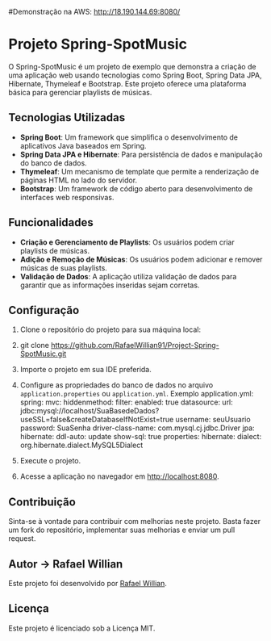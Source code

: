 #Demonstração na AWS: http://18.190.144.69:8080/

# Projeto Spring-SpotMusic

O Spring-SpotMusic é um projeto de exemplo que demonstra a criação de uma aplicação web usando tecnologias como Spring Boot, Spring Data JPA, Hibernate, Thymeleaf e Bootstrap. Este projeto oferece uma plataforma básica para gerenciar playlists de músicas.

## Tecnologias Utilizadas

- **Spring Boot**: Um framework que simplifica o desenvolvimento de aplicativos Java baseados em Spring.
- **Spring Data JPA e Hibernate**: Para persistência de dados e manipulação do banco de dados.
- **Thymeleaf**: Um mecanismo de template que permite a renderização de páginas HTML no lado do servidor.
- **Bootstrap**: Um framework de código aberto para desenvolvimento de interfaces web responsivas.

## Funcionalidades

- **Criação e Gerenciamento de Playlists**: Os usuários podem criar playlists de músicas.
- **Adição e Remoção de Músicas**: Os usuários podem adicionar e remover músicas de suas playlists.
- **Validação de Dados**: A aplicação utiliza validação de dados para garantir que as informações inseridas sejam corretas.

## Configuração

1. Clone o repositório do projeto para sua máquina local:
2. git clone https://github.com/RafaelWillian91/Project-Spring-SpotMusic.git
3. Importe o projeto em sua IDE preferida.
4. Configure as propriedades do banco de dados no arquivo `application.properties` ou `application.yml`.
  Exemplo application.yml:
    spring:
  mvc:
    hiddenmethod:
      filter:
        enabled: true
  datasource:
    url: jdbc:mysql://localhost/SuaBasedeDados?useSSL=false&createDatabaseIfNotExist=true
    username: seuUsuario
    password: SuaSenha
    driver-class-name: com.mysql.cj.jdbc.Driver
  jpa:
    hibernate:
      ddl-auto: update
      show-sql: true
      properties:
      hibernate:
      dialect: org.hibernate.dialect.MySQL5Dialect

6. Execute o projeto.
7. Acesse a aplicação no navegador em [http://localhost:8080](http://localhost:8080).

## Contribuição

Sinta-se à vontade para contribuir com melhorias neste projeto. Basta fazer um fork do repositório, implementar suas melhorias e enviar um pull request.

## Autor -> Rafael Willian

Este projeto foi desenvolvido por [Rafael Willian](https://github.com/RafaelWillian91).

## Licença

Este projeto é licenciado sob a Licença MIT.



